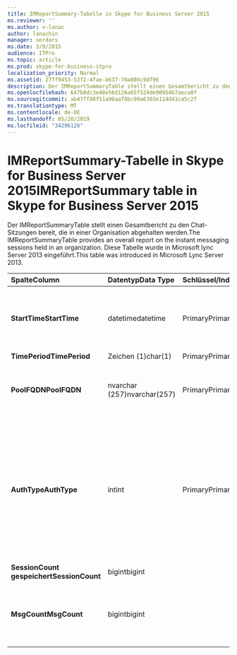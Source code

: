 ```yaml
---
title: IMReportSummary-Tabelle in Skype for Business Server 2015
ms.reviewer: ''
ms.author: v-lanac
author: lanachin
manager: serdars
ms.date: 3/9/2015
audience: ITPro
ms.topic: article
ms.prod: skype-for-business-itpro
localization_priority: Normal
ms.assetid: 27ff9453-53f2-4fae-b637-70a086c9df96
description: Der IMReportSummaryTable stellt einen Gesamtbericht zu den Chat-Sitzungen bereit, die in einer Organisation abgehalten werden. Diese Tabelle wurde in Microsoft lync Server 2013 eingeführt.
ms.openlocfilehash: 647b8dc3e48e56d126a65f524de90954b7aeca8f
ms.sourcegitcommit: ab47ff88f51a96aaf8bc99a6303e114d41ca5c2f
ms.translationtype: MT
ms.contentlocale: de-DE
ms.lasthandoff: 05/20/2019
ms.locfileid: "34296126"
---
```

# <a name="imreportsummary-table-in-skype-for-business-server-2015"></a><span data-ttu-id="b8cb7-104">IMReportSummary-Tabelle in Skype for Business Server 2015</span><span class="sxs-lookup"><span data-stu-id="b8cb7-104">IMReportSummary table in Skype for Business Server 2015</span></span>
 
<span data-ttu-id="b8cb7-105">Der IMReportSummaryTable stellt einen Gesamtbericht zu den Chat-Sitzungen bereit, die in einer Organisation abgehalten werden.</span><span class="sxs-lookup"><span data-stu-id="b8cb7-105">The IMReportSummaryTable provides an overall report on the instant messaging sessions held in an organization.</span></span> <span data-ttu-id="b8cb7-106">Diese Tabelle wurde in Microsoft lync Server 2013 eingeführt.</span><span class="sxs-lookup"><span data-stu-id="b8cb7-106">This table was introduced in Microsoft Lync Server 2013.</span></span>
  
|<span data-ttu-id="b8cb7-107">**Spalte**</span><span class="sxs-lookup"><span data-stu-id="b8cb7-107">**Column**</span></span>|<span data-ttu-id="b8cb7-108">**Datentyp**</span><span class="sxs-lookup"><span data-stu-id="b8cb7-108">**Data Type**</span></span>|<span data-ttu-id="b8cb7-109">**Schlüssel/Index**</span><span class="sxs-lookup"><span data-stu-id="b8cb7-109">**Key/Index**</span></span>|<span data-ttu-id="b8cb7-110">**Details**</span><span class="sxs-lookup"><span data-stu-id="b8cb7-110">**Details**</span></span>|
|:-----|:-----|:-----|:-----|
|<span data-ttu-id="b8cb7-111">**StartTime**</span><span class="sxs-lookup"><span data-stu-id="b8cb7-111">**StartTime**</span></span> <br/> |<span data-ttu-id="b8cb7-112">datetime</span><span class="sxs-lookup"><span data-stu-id="b8cb7-112">datetime</span></span>  <br/> |<span data-ttu-id="b8cb7-113">Primary</span><span class="sxs-lookup"><span data-stu-id="b8cb7-113">Primary</span></span>  <br/> |<span data-ttu-id="b8cb7-114">Das Datum und die Uhrzeit, zu der die Sofortnachrichtensitzung begonnen hat.</span><span class="sxs-lookup"><span data-stu-id="b8cb7-114">Date and time that the instant messaging session began.</span></span>  <br/> |
|<span data-ttu-id="b8cb7-115">**TimePeriod**</span><span class="sxs-lookup"><span data-stu-id="b8cb7-115">**TimePeriod**</span></span> <br/> |<span data-ttu-id="b8cb7-116">Zeichen (1)</span><span class="sxs-lookup"><span data-stu-id="b8cb7-116">char(1)</span></span>  <br/> |<span data-ttu-id="b8cb7-117">Primary</span><span class="sxs-lookup"><span data-stu-id="b8cb7-117">Primary</span></span>  <br/> ||
|<span data-ttu-id="b8cb7-118">**PoolFQDN**</span><span class="sxs-lookup"><span data-stu-id="b8cb7-118">**PoolFQDN**</span></span> <br/> |<span data-ttu-id="b8cb7-119">nvarchar (257)</span><span class="sxs-lookup"><span data-stu-id="b8cb7-119">nvarchar(257)</span></span>  <br/> |<span data-ttu-id="b8cb7-120">Primary</span><span class="sxs-lookup"><span data-stu-id="b8cb7-120">Primary</span></span>  <br/> |<span data-ttu-id="b8cb7-121">Vollständig qualifizierter Domänenname des Pools, der die Sitzung hostet.</span><span class="sxs-lookup"><span data-stu-id="b8cb7-121">Fully qualified domain name of the pool hosting the session.</span></span>  <br/> |
|<span data-ttu-id="b8cb7-122">**AuthType**</span><span class="sxs-lookup"><span data-stu-id="b8cb7-122">**AuthType**</span></span> <br/> |<span data-ttu-id="b8cb7-123">int</span><span class="sxs-lookup"><span data-stu-id="b8cb7-123">int</span></span>  <br/> |<span data-ttu-id="b8cb7-124">Primary</span><span class="sxs-lookup"><span data-stu-id="b8cb7-124">Primary</span></span>  <br/> |<span data-ttu-id="b8cb7-125">Priorität (beispielsweise dringende oder nicht dringende) des Anrufs.</span><span class="sxs-lookup"><span data-stu-id="b8cb7-125">Priority (for example, urgent or non-urgent) of the call.</span></span> <span data-ttu-id="b8cb7-126">Prioritätsinformationen werden in der [CallPriorities-Tabelle in Skype for Business Server 2015](callpriorities.md)gespeichert.</span><span class="sxs-lookup"><span data-stu-id="b8cb7-126">Priority information is stored in the [CallPriorities table in Skype for Business Server 2015](callpriorities.md).</span></span>  <br/> |
|<span data-ttu-id="b8cb7-127">**SessionCount gespeichert**</span><span class="sxs-lookup"><span data-stu-id="b8cb7-127">**SessionCount**</span></span> <br/> |<span data-ttu-id="b8cb7-128">bigint</span><span class="sxs-lookup"><span data-stu-id="b8cb7-128">bigint</span></span>  <br/> |||
|<span data-ttu-id="b8cb7-129">**MsgCount**</span><span class="sxs-lookup"><span data-stu-id="b8cb7-129">**MsgCount**</span></span> <br/> |<span data-ttu-id="b8cb7-130">bigint</span><span class="sxs-lookup"><span data-stu-id="b8cb7-130">bigint</span></span>  <br/> ||<span data-ttu-id="b8cb7-131">Die Gesamtzahl der während der Sitzung ausgetauschten Sofortnachrichten.</span><span class="sxs-lookup"><span data-stu-id="b8cb7-131">Total number of instant messages exchanged during the session.</span></span>  <br/> |
   


